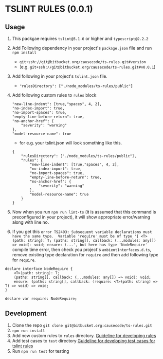 # TSLINT RULES (0.0.1) #

## Usage

1. This packgae requires `tslint@5.1.0` or higher and `typescript@2.2.2`  
2. Add Following dependency in your project's `package.json` file and run `npm install`  
    * ```git+ssh://git@bitbucket.org/causecode/ts-rules.git#version```
    * (e.g. ```git+ssh://git@bitbucket.org/causecode/ts-rules.git#v0.0.1```)
3. Add following in your project's `tslint.json` file.
    * `"rulesDirectory": ["./node_modules/ts-rules/public"]`
4. Add following custom rules to `rules` block  
    ```
    "new-line-indent": [true,"spaces", 4, 2],
    "no-index-import": true,
    "no-import-spaces": true,
    "empty-line-before-return": true,
    "no-anchor-href": {
        "severity": "warning"
    },
    "model-resource-name": true
    ```
    
    * for e.g. your tslint.json will look something like this.
    ```
    {
        "rulesDirectory": ["./node_modules/ts-rules/public"],
        "rules": {
            "new-line-indent": [true,"spaces", 4, 2],
            "no-index-import": true,
            "no-import-spaces": true,
            "empty-line-before-return": true,
            "no-anchor-href": {
                "severity": "warning"
            },
            "model-resource-name": true
        }
    }
    ```

5. Now when you run `npm run lint-ts` (it is assumed that this command is preconfigured in your project), it will show appropriate error/warning along with line no.  
6. If you get this `error TS2403: Subsequent variable declarations must have the same type.  Variable 'require' must be of type '{ <T>(path: string): T; (paths: string[], callback: (...modules: any[]) => void): void; ensure: (...', but here has type 'NodeRequire'` compile time error, then check you project's `ambientInterfaces.d.ts`, remove existing type declaration for `require` and then add following type for `require`.  
```
declare interface NodeRequire {
    <T>(path: string): T;
    (paths: string[], callback: (...modules: any[]) => void): void;
    ensure: (paths: string[], callback: (require: <T>(path: string) => T) => void) => void;
}

declare var require: NodeRequire;  
```

## Development ##

1. Clone the repo ```git clone git@bitbucket.org:causecode/ts-rules.git```
2. ```npm run install```
3. Add new custom rules to ```rules``` directory. [Guideline for developing rules](https://palantir.github.io/tslint/develop/custom-rules/)
4. Add test cases to ```test``` directory [Guideline for developing test cases for tslint rules](https://palantir.github.io/tslint/develop/testing-rules/)
5. Run ```npm run test``` for testing
